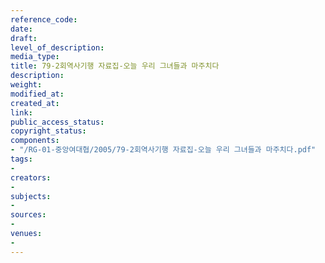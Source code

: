 ```yaml
---
reference_code: 
date: 
draft: 
level_of_description: 
media_type: 
title: 79-2회역사기행 자료집-오늘 우리 그녀들과 마주치다
description: 
weight: 
modified_at: 
created_at: 
link: 
public_access_status: 
copyright_status: 
components:
- "/RG-01-중앙여대협/2005/79-2회역사기행 자료집-오늘 우리 그녀들과 마주치다.pdf"
tags:
- 
creators:
- 
subjects:
- 
sources:
- 
venues:
- 
---
```

